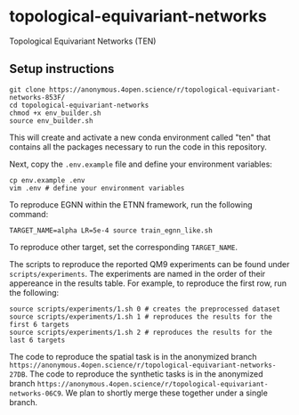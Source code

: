 # topological-equivariant-networks
Topological Equivariant Networks (TEN)

## Setup instructions
```
git clone https://anonymous.4open.science/r/topological-equivariant-networks-853F/
cd topological-equivariant-networks
chmod +x env_builder.sh
source env_builder.sh
```
This will create and activate a new conda environment called "ten" that contains all the packages necessary to run the code in this repository.

Next, copy the `.env.example` file and define your environment variables:
```
cp env.example .env
vim .env # define your environment variables
```

To reproduce EGNN within the ETNN framework, run the following command:

```
TARGET_NAME=alpha LR=5e-4 source train_egnn_like.sh
```

To reproduce other target, set the corresponding `TARGET_NAME`.

The scripts to reproduce the reported QM9 experiments can be found under `scripts/experiments`. The experiments are named in the order of their appereance in the results table. For example, to reproduce the first row, run the following:

```
source scripts/experiments/1.sh 0 # creates the preprocessed dataset
source scripts/experiments/1.sh 1 # reproduces the results for the first 6 targets
source scripts/experiments/1.sh 2 # reproduces the results for the last 6 targets
```

The code to reproduce the spatial task is in the anonymized branch `https://anonymous.4open.science/r/topological-equivariant-networks-27DB`. The code to reproduce the synthetic tasks is in the anonymized branch `https://anonymous.4open.science/r/topological-equivariant-networks-06C9`. We plan to shortly merge these together under a single branch.
